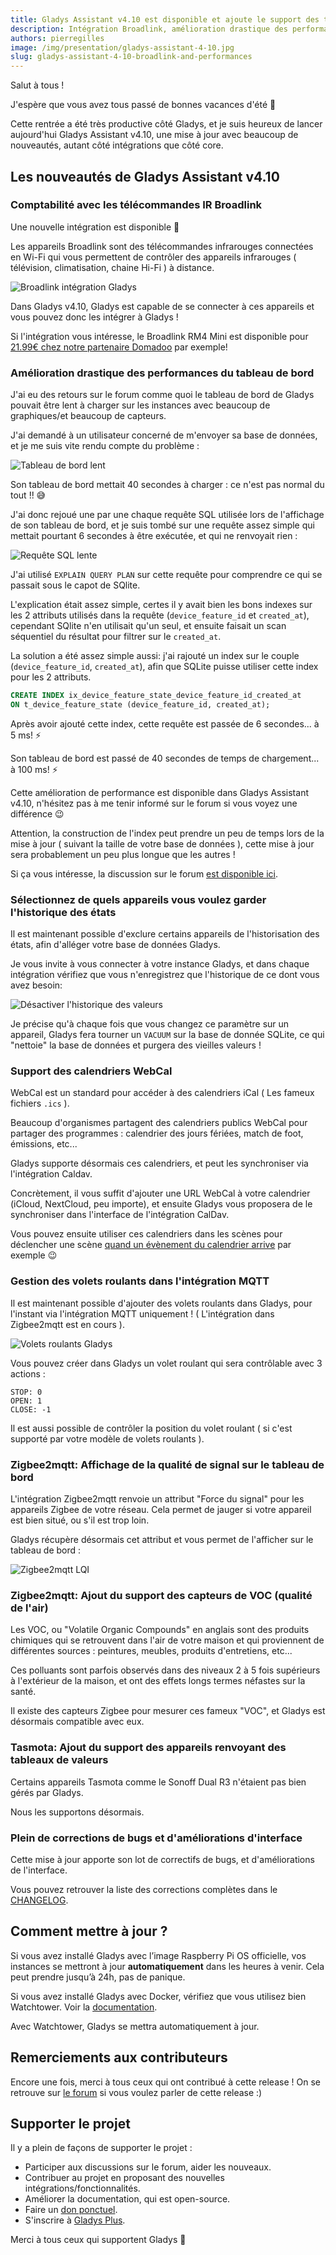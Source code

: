 ```yaml
---
title: Gladys Assistant v4.10 est disponible et ajoute le support des télécommandes IR Broadlink
description: Intégration Broadlink, amélioration drastique des performances et nouvelles compatibilités Zigbee
authors: pierregilles
image: /img/presentation/gladys-assistant-4-10.jpg
slug: gladys-assistant-4-10-broadlink-and-performances
---
```


Salut à tous !

J'espère que vous avez tous passé de bonnes vacances d'été 🙂

Cette rentrée a été très productive côté Gladys, et je suis heureux de lancer aujourd'hui Gladys Assistant v4.10, une mise à jour avec beaucoup de nouveautés, autant côté intégrations que côté core.

<!--truncate-->

## Les nouveautés de Gladys Assistant v4.10

### Comptabilité avec les télécommandes IR Broadlink

Une nouvelle intégration est disponible 🎉

Les appareils Broadlink sont des télécommandes infrarouges connectées en Wi-Fi qui vous permettent de contrôler des appareils infrarouges ( télévision, climatisation, chaine Hi-Fi ) à distance.

![Broadlink intégration Gladys](../../../static/img/articles/fr/gladys-4-10/broadlink.jpg)

Dans Gladys v4.10, Gladys est capable de se connecter à ces appareils et vous pouvez donc les intégrer à Gladys !

Si l'intégration vous intéresse, le Broadlink RM4 Mini est disponible pour [21.99€ chez notre partenaire Domadoo](https://www.domadoo.fr/fr/controle-infrarouge/5592-broadlink-telecommande-universelle-irwifi-rm4-mini-pour-smartphone.html?domid=17) par exemple!

### Amélioration drastique des performances du tableau de bord

J'ai eu des retours sur le forum comme quoi le tableau de bord de Gladys pouvait être lent à charger sur les instances avec beaucoup de graphiques/et beaucoup de capteurs.

J'ai demandé à un utilisateur concerné de m'envoyer sa base de données, et je me suis vite rendu compte du problème :

![Tableau de bord lent](../../../static/img/articles/fr/gladys-4-10/slow-dashboard.jpg)

Son tableau de bord mettait 40 secondes à charger : ce n'est pas normal du tout !! 😅

J'ai donc rejoué une par une chaque requête SQL utilisée lors de l'affichage de son tableau de bord, et je suis tombé sur une requête assez simple qui mettait pourtant 6 secondes à être exécutée, et qui ne renvoyait rien :

![Requête SQL lente](../../../static/img/articles/fr/gladys-4-10/slow-sql-query.jpg)

J'ai utilisé `EXPLAIN QUERY PLAN` sur cette requête pour comprendre ce qui se passait sous le capot de SQlite.

L'explication était assez simple, certes il y avait bien les bons indexes sur les 2 attributs utilisés dans la requête (`device_feature_id` et `created_at`), cependant SQlite n'en utilisait qu'un seul, et ensuite faisait un scan séquentiel du résultat pour filtrer sur le `created_at`.

La solution a été assez simple aussi: j'ai rajouté un index sur le couple (`device_feature_id`, `created_at`), afin que SQLite puisse utiliser cette index pour les 2 attributs.

```sql
CREATE INDEX ix_device_feature_state_device_feature_id_created_at
ON t_device_feature_state (device_feature_id, created_at);
```

Après avoir ajouté cette index, cette requête est passée de 6 secondes... à 5 ms! ⚡

Son tableau de bord est passé de 40 secondes de temps de chargement... à 100 ms! ⚡

Cette amélioration de performance est disponible dans Gladys Assistant v4.10, n'hésitez pas à me tenir informé sur le forum si vous voyez une différence 😉

Attention, la construction de l'index peut prendre un peu de temps lors de la mise à jour ( suivant la taille de votre base de données ), cette mise à jour sera probablement un peu plus longue que les autres !

Si ça vous intéresse, la discussion sur le forum [est disponible ici](https://community.gladysassistant.com/t/probleme-de-performance-sur-dashboard-avec-beaucoup-de-graphiques/7522/6?u=pierre-gilles).

### Sélectionnez de quels appareils vous voulez garder l'historique des états

Il est maintenant possible d'exclure certains appareils de l'historisation des états, afin d'alléger votre base de données Gladys.

Je vous invite à vous connecter à votre instance Gladys, et dans chaque intégration vérifiez que vous n'enregistrez que l'historique de ce dont vous avez besoin:

![Désactiver l'historique des valeurs](../../../static/img/articles/fr/gladys-4-10/keep-state-history.jpg)

Je précise qu'à chaque fois que vous changez ce paramètre sur un appareil, Gladys fera tourner un `VACUUM` sur la base de donnée SQLite, ce qui "nettoie" la base de données et purgera des vieilles valeurs !

### Support des calendriers WebCal

WebCal est un standard pour accéder à des calendriers iCal ( Les fameux fichiers `.ics` ).

Beaucoup d'organismes partagent des calendriers publics WebCal pour partager des programmes : calendrier des jours fériées, match de foot, émissions, etc...

Gladys supporte désormais ces calendriers, et peut les synchroniser via l'intégration Caldav.

Concrètement, il vous suffit d'ajouter une URL WebCal à votre calendrier (iCloud, NextCloud, peu importe), et ensuite Gladys vous proposera de le synchroniser dans l'interface de l'intégration CalDav.

Vous pouvez ensuite utiliser ces calendriers dans les scènes pour déclencher une scène [quand un évènement du calendrier arrive](/fr/docs/scenes/calendar-event-is-coming-trigger/) par exemple 😉

### Gestion des volets roulants dans l'intégration MQTT

Il est maintenant possible d'ajouter des volets roulants dans Gladys, pour l'instant via l'intégration MQTT uniquement ! ( L'intégration dans Zigbee2mqtt est en cours ).

![Volets roulants Gladys](../../../static/img/articles/fr/gladys-4-10/shutters.jpg)

Vous pouvez créer dans Gladys un volet roulant qui sera contrôlable avec 3 actions :

```
STOP: 0
OPEN: 1
CLOSE: -1
```

Il est aussi possible de contrôler la position du volet roulant ( si c'est supporté par votre modèle de volets roulants ).

### Zigbee2mqtt: Affichage de la qualité de signal sur le tableau de bord

L'intégration Zigbee2mqtt renvoie un attribut "Force du signal" pour les appareils Zigbee de votre réseau. Cela permet de jauger si votre appareil est bien situé, ou s'il est trop loin.

Gladys récupère désormais cet attribut et vous permet de l'afficher sur le tableau de bord :

![Zigbee2mqtt LQI](../../../static/img/articles/fr/gladys-4-10/z2m-lqi.jpg)

### Zigbee2mqtt: Ajout du support des capteurs de VOC (qualité de l'air)

Les VOC, ou "Volatile Organic Compounds" en anglais sont des produits chimiques qui se retrouvent dans l'air de votre maison et qui proviennent de différentes sources : peintures, meubles, produits d'entretiens, etc...

Ces polluants sont parfois observés dans des niveaux 2 à 5 fois supérieurs à l'extérieur de la maison, et ont des effets longs termes néfastes sur la santé.

Il existe des capteurs Zigbee pour mesurer ces fameux "VOC", et Gladys est désormais compatible avec eux.

### Tasmota: Ajout du support des appareils renvoyant des tableaux de valeurs

Certains appareils Tasmota comme le Sonoff Dual R3 n'étaient pas bien gérés par Gladys.

Nous les supportons désormais.

### Plein de corrections de bugs et d'améliorations d'interface

Cette mise à jour apporte son lot de correctifs de bugs, et d'améliorations de l'interface.

Vous pouvez retrouver la liste des corrections complètes dans le [CHANGELOG](https://github.com/GladysAssistant/Gladys/releases/tag/v4.10.0).

## Comment mettre à jour ?

Si vous avez installé Gladys avec l’image Raspberry Pi OS officielle, vos instances se mettront à jour **automatiquement** dans les heures à venir. Cela peut prendre jusqu’à 24h, pas de panique.

Si vous avez installé Gladys avec Docker, vérifiez que vous utilisez bien Watchtower. Voir la [documentation](/fr/docs/installation/docker#mise-à-jour-automatique-avec-watchtower).

Avec Watchtower, Gladys se mettra automatiquement à jour.

## Remerciements aux contributeurs

Encore une fois, merci à tous ceux qui ont contribué à cette release ! On se retrouve sur [le forum](https://community.gladysassistant.com/) si vous voulez parler de cette release :)

## Supporter le projet

Il y a plein de façons de supporter le projet :

- Participer aux discussions sur le forum, aider les nouveaux.
- Contribuer au projet en proposant des nouvelles intégrations/fonctionnalités.
- Améliorer la documentation, qui est open-source.
- Faire un [don ponctuel](https://www.buymeacoffee.com/gladysassistant).
- S'inscrire à [Gladys Plus](/fr/plus).

Merci à tous ceux qui supportent Gladys 🙏
